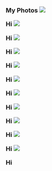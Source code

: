 <html>
   
   
   
   <h3> My Photos 
          <img src= "https://raw.githubusercontent.com/beachbai000/Real-Website-12-3-18/master/Sky.JPG">
      <p> Hi
         <img src= "https://raw.githubusercontent.com/beachbai000/Real-Website-12-3-18/master/Sun.JPG">
      <p> Hi
         <img src= "https://raw.githubusercontent.com/beachbai000/Real-Website-12-3-18/master/IMG-0240.JPG">
      <p> Hi
         <img src= "https://raw.githubusercontent.com/beachbai000/Real-Website-12-3-18/master/IMG-0241.JPG">
      <p> Hi
         <img src= "https://raw.githubusercontent.com/beachbai000/Real-Website-12-3-18/master/IMG-0242.JPG">
      <p> Hi
         <img src= "https://raw.githubusercontent.com/beachbai000/Real-Website-12-3-18/master/IMG-0243.JPG"> 
      <p> Hi
         <img src= "https://raw.githubusercontent.com/beachbai000/Real-Website-12-3-18/master/IMG-0244.JPG">
      <p> Hi
         <img src= "https://raw.githubusercontent.com/beachbai000/Real-Website-12-3-18/master/IMG-0239.JPG">
      <P> Hi
         <img src= "https://raw.githubusercontent.com/beachbai000/Real-Website-12-3-18/master/IMG-1402.JPG">
      <p> Hi
         <img src= "https://raw.githubusercontent.com/beachbai000/Real-Website-12-3-18/master/IMG-1404.JPG">
      <p> Hi
         <img src= "https://raw.githubusercontent.com/beachbai000/Real-Website-12-3-18/master/IMG-1405.JPG">
      <p> Hi
         
         
         
         
</html>
         
